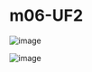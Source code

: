 # m06-UF2

![image](https://github.com/user-attachments/assets/8433ca3c-ac38-4284-ab56-7b5bf3f0f677)

![image](https://github.com/user-attachments/assets/3b12ff38-1f43-4b81-b14d-2cf70dc33da4)
